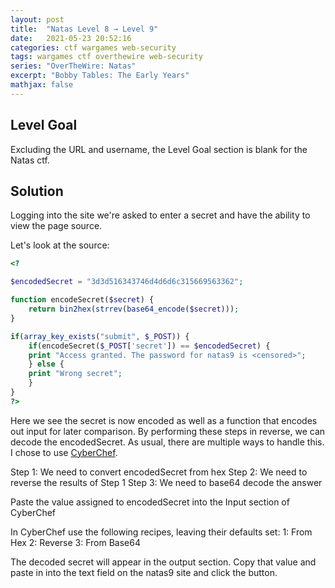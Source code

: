 ```yaml
---
layout: post
title:  "Natas Level 8 → Level 9"
date:   2021-05-23 20:52:16
categories: ctf wargames web-security
tags: wargames ctf overthewire web-security
series: "OverTheWire: Natas"
excerpt: "Bobby Tables: The Early Years"
mathjax: false
---
```


## Level Goal
Excluding the URL and username, the Level Goal section is blank for the Natas ctf.


## Solution
Logging into the site we're asked to enter a secret and have the ability to view the page source.  

Let's look at the source:
```php
<?

$encodedSecret = "3d3d516343746d4d6d6c315669563362";

function encodeSecret($secret) {
    return bin2hex(strrev(base64_encode($secret)));
}

if(array_key_exists("submit", $_POST)) {
    if(encodeSecret($_POST['secret']) == $encodedSecret) {
    print "Access granted. The password for natas9 is <censored>";
    } else {
    print "Wrong secret";
    }
}
?>
```

Here we see the secret is now encoded as well as a function that encodes out input for later comparison. By performing these steps in reverse, we can decode the encodedSecret. As usual, there are multiple ways to handle this. I chose to use [CyberChef](https://gchq.github.io/CyberChef/).

Step 1: We need to convert encodedSecret from hex
Step 2: We need to reverse the results of Step 1
Step 3: We need to base64 decode the answer

Paste the value assigned to encodedSecret into the Input section of CyberChef

In CyberChef use the following recipes, leaving their defaults set:
1: From Hex
2: Reverse
3: From Base64

The decoded secret will appear in the output section. Copy that value and paste in into the text field on the natas9 site and click the button.